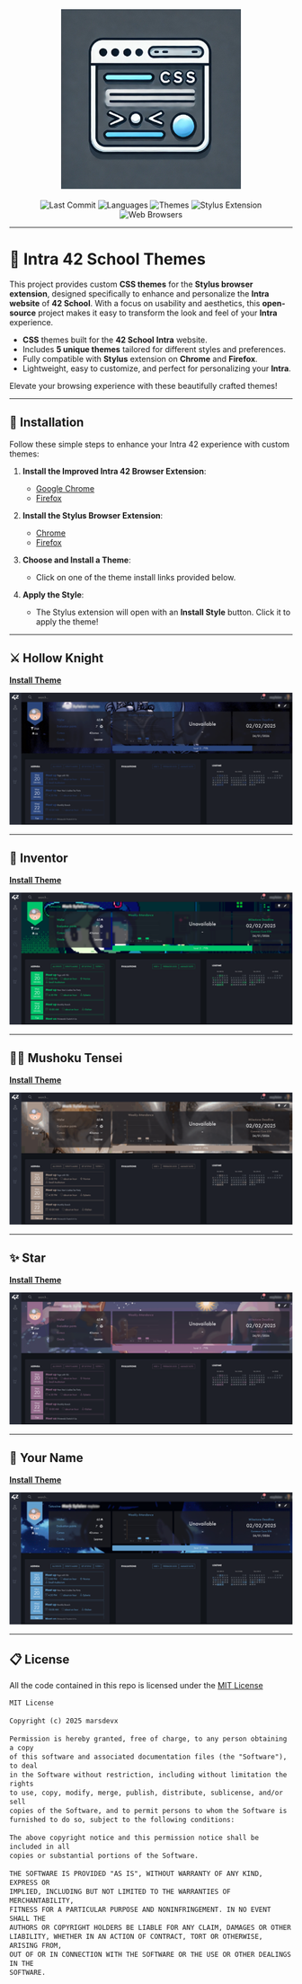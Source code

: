 <div align="center">
  <img src="imgs/logo.png" width="320px" alt="Intra 42 School Themes">
</div>

<br>

<div align="center">
  <img src="https://custom-icon-badges.demolab.com/github/last-commit/marsdevx/intra42-themes?logoColor=white&labelColor=2C2C2C&label=Last%20Commit&color=8A2BE2&logo=mark-github" alt="Last Commit">
  <img src="https://custom-icon-badges.demolab.com/static/v1?logoColor=white&labelColor=2C2C2C&label=Languages&message=CSS&color=D32F2F&logo=file-code" alt="Languages">
  <img src="https://custom-icon-badges.demolab.com/static/v1?logoColor=white&labelColor=2C2C2C&label=Themes&message=%205%20&color=748ADB&logo=file-media" alt="Themes">
  <img src="https://custom-icon-badges.demolab.com/static/v1?logoColor=white&labelColor=2C2C2C&label=Extension&message=Stylus&color=F47F42&logo=desktop-download" alt="Stylus Extension">
  <img src="https://custom-icon-badges.demolab.com/static/v1?logoColor=white&labelColor=2C2C2C&label=Browsers&message=Google%20Chrome%20|%20Firefox&color=009688&logo=globe" alt="Web Browsers">
</div>

---

# 🎨 Intra 42 School Themes

This project provides custom **CSS themes** for the **Stylus browser extension**, designed specifically to enhance and personalize the **Intra website** of **42 School**. With a focus on usability and aesthetics, this **open-source** project makes it easy to transform the look and feel of your **Intra** experience.

*	**CSS** themes built for the **42 School** **Intra** website.
*	Includes **5 unique themes** tailored for different styles and preferences.
*	Fully compatible with **Stylus** extension on **Chrome** and **Firefox**.
*	Lightweight, easy to customize, and perfect for personalizing your **Intra**.

Elevate your browsing experience with these beautifully crafted themes!

---

## 🚀 Installation

Follow these simple steps to enhance your Intra 42 experience with custom themes:

1. **Install the Improved Intra 42 Browser Extension**:
    - [Google Chrome](https://chromewebstore.google.com/detail/improved-intra-42/hmflgigeigiejaogcgamkecmlibcpdgo)
    - [Firefox](https://github.com/FreekBes/improved_intra/releases/latest/download/firefox.xpi)

2. **Install the Stylus Browser Extension**:
   - [Chrome](https://chrome.google.com/webstore/detail/stylus/clngdbkpkpeebahjckkjfobafhncgmne?hl=en)
   - [Firefox](https://addons.mozilla.org/en-US/firefox/addon/styl-us)

3. **Choose and Install a Theme**:
   - Click on one of the theme install links provided below.

4. **Apply the Style**:
   - The Stylus extension will open with an **Install Style** button. Click it to apply the theme!

---

## ⚔️ Hollow Knight

[**Install Theme**](https://github.com/marsdevx/intra42-themes/raw/refs/heads/main/hollow_knight.user.css)

![Hollow Knight](imgs/hollow-knight.png)

---

## 🧪 Inventor

[**Install Theme**](https://github.com/marsdevx/intra42-themes/raw/refs/heads/main/inventor.user.css)

![Inventor](imgs/inventor.png)

---

## 🧙‍♂️ Mushoku Tensei

[**Install Theme**](https://github.com/marsdevx/intra42-themes/raw/refs/heads/main/mushoku_tensei.user.css)

![Mushoku Tensei](imgs/mushoku-tensei.png)

---

## ✨ Star

[**Install Theme**](https://github.com/marsdevx/intra42-themes/raw/refs/heads/main/star.user.css)

![Star](imgs/star.png)

---

## 🌸 Your Name

[**Install Theme**](https://github.com/marsdevx/intra42-themes/raw/refs/heads/main/your_name.user.css)

![Your Name](imgs/your-name.png)

---

## 📋 License

All the code contained in this repo is licensed under the [MIT License](LICENSE)

```
MIT License

Copyright (c) 2025 marsdevx

Permission is hereby granted, free of charge, to any person obtaining a copy
of this software and associated documentation files (the "Software"), to deal
in the Software without restriction, including without limitation the rights
to use, copy, modify, merge, publish, distribute, sublicense, and/or sell
copies of the Software, and to permit persons to whom the Software is
furnished to do so, subject to the following conditions:

The above copyright notice and this permission notice shall be included in all
copies or substantial portions of the Software.

THE SOFTWARE IS PROVIDED "AS IS", WITHOUT WARRANTY OF ANY KIND, EXPRESS OR
IMPLIED, INCLUDING BUT NOT LIMITED TO THE WARRANTIES OF MERCHANTABILITY,
FITNESS FOR A PARTICULAR PURPOSE AND NONINFRINGEMENT. IN NO EVENT SHALL THE
AUTHORS OR COPYRIGHT HOLDERS BE LIABLE FOR ANY CLAIM, DAMAGES OR OTHER
LIABILITY, WHETHER IN AN ACTION OF CONTRACT, TORT OR OTHERWISE, ARISING FROM,
OUT OF OR IN CONNECTION WITH THE SOFTWARE OR THE USE OR OTHER DEALINGS IN THE
SOFTWARE.
```